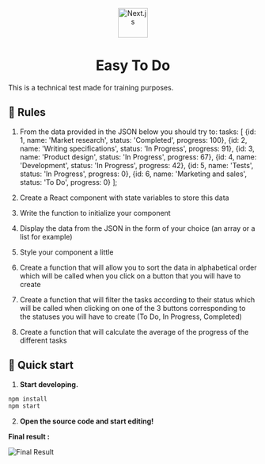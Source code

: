 <!--  -->
<p align="center">
     <img alt="Next.js" src="https://www.vhv.rs/dpng/d/22-221315_react-native-logo-hd-png-download.png" width="60" />
<h1 align="center">
Easy To Do  </h1
</p>


<p>This is a technical test made for training purposes.</p>

## 📏 Rules

1. From the data provided in the JSON below you should try to:
   tasks: [
   {id: 1, name: 'Market research', status: 'Completed', progress: 100},
   {id: 2, name: 'Writing specifications', status: 'In Progress', progress: 91},
   {id: 3, name: 'Product design', status: 'In Progress', progress: 67},
   {id: 4, name: 'Development', status: 'In Progress', progress: 42},
   {id: 5, name: 'Tests', status: 'In Progress', progress: 0},
   {id: 6, name: 'Marketing and sales', status: 'To Do', progress: 0}
   ];

2. Create a React component with state variables to store this data
3. Write the function to initialize your component
4. Display the data from the JSON in the form of your choice (an array or a list for example)
5. Style your component a little
6. Create a function that will allow you to sort the data in alphabetical order which will be called when you click on a button that you will have to create
7. Create a function that will filter the tasks according to their status which will be called when clicking on one of the 3 buttons corresponding to the statuses you will have to create (To Do, In Progress, Completed)
8. Create a function that will calculate the average of the progress of the different tasks

## 🚀 Quick start

1.  **Start developing.**

```bash
npm install
npm start
```

2.  **Open the source code and start editing!**

**Final result :**

![Final Result](https://media.giphy.com/media/X0GcVWxjjaQpzBIuZ6/giphy.gif)

<!-- -->
